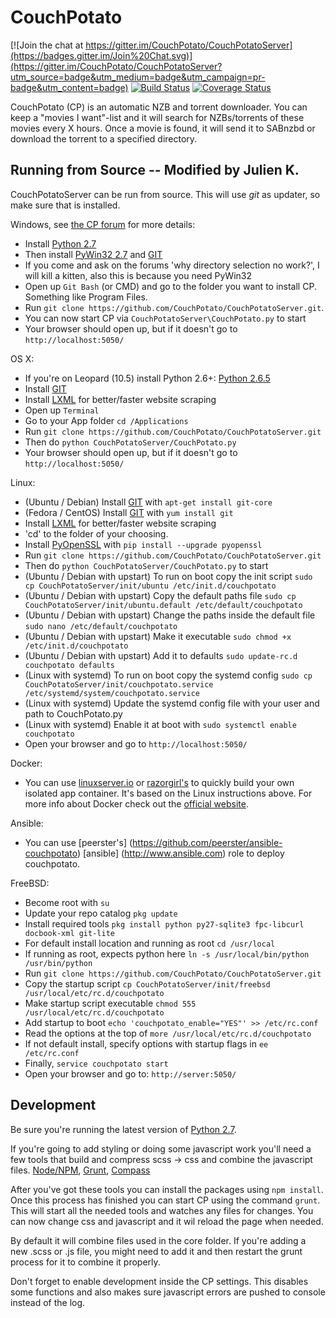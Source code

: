 CouchPotato
=====

[![Join the chat at https://gitter.im/CouchPotato/CouchPotatoServer](https://badges.gitter.im/Join%20Chat.svg)](https://gitter.im/CouchPotato/CouchPotatoServer?utm_source=badge&utm_medium=badge&utm_campaign=pr-badge&utm_content=badge)
[![Build Status](https://travis-ci.org/CouchPotato/CouchPotatoServer.svg?branch=master)](https://travis-ci.org/CouchPotato/CouchPotatoServer)
[![Coverage Status](https://coveralls.io/repos/CouchPotato/CouchPotatoServer/badge.svg?branch=master&service=github)](https://coveralls.io/github/CouchPotato/CouchPotatoServer?branch=master)

CouchPotato (CP) is an automatic NZB and torrent downloader. You can keep a "movies I want"-list and it will search for NZBs/torrents of these movies every X hours.
Once a movie is found, it will send it to SABnzbd or download the torrent to a specified directory.


## Running from Source -- Modified by Julien K.

CouchPotatoServer can be run from source. This will use *git* as updater, so make sure that is installed.

Windows, see [the CP forum](http://couchpota.to/forum/showthread.php?tid=14) for more details:

* Install [Python 2.7](http://www.python.org/download/releases/2.7.3/)
* Then install [PyWin32 2.7](http://sourceforge.net/projects/pywin32/files/pywin32/Build%20217/) and [GIT](http://git-scm.com/)
* If you come and ask on the forums 'why directory selection no work?', I will kill a kitten, also this is because you need PyWin32
* Open up `Git Bash` (or CMD) and go to the folder you want to install CP. Something like Program Files.
* Run `git clone https://github.com/CouchPotato/CouchPotatoServer.git`.
* You can now start CP via `CouchPotatoServer\CouchPotato.py` to start
* Your browser should open up, but if it doesn't go to `http://localhost:5050/`

OS X:

* If you're on Leopard (10.5) install Python 2.6+: [Python 2.6.5](http://www.python.org/download/releases/2.6.5/)
* Install [GIT](http://git-scm.com/)
* Install [LXML](http://lxml.de/installation.html) for better/faster website scraping 
* Open up `Terminal`
* Go to your App folder `cd /Applications`
* Run `git clone https://github.com/CouchPotato/CouchPotatoServer.git`
* Then do `python CouchPotatoServer/CouchPotato.py`
* Your browser should open up, but if it doesn't go to `http://localhost:5050/`

Linux:

* (Ubuntu / Debian) Install [GIT](http://git-scm.com/) with `apt-get install git-core`
* (Fedora / CentOS) Install [GIT](http://git-scm.com/) with `yum install git`
* Install [LXML](http://lxml.de/installation.html) for better/faster website scraping 
* 'cd' to the folder of your choosing.
* Install [PyOpenSSL](https://pypi.python.org/pypi/pyOpenSSL) with `pip install --upgrade pyopenssl`
* Run `git clone https://github.com/CouchPotato/CouchPotatoServer.git`
* Then do `python CouchPotatoServer/CouchPotato.py` to start
* (Ubuntu / Debian with upstart) To run on boot copy the init script `sudo cp CouchPotatoServer/init/ubuntu /etc/init.d/couchpotato`
* (Ubuntu / Debian with upstart) Copy the default paths file `sudo cp CouchPotatoServer/init/ubuntu.default /etc/default/couchpotato`
* (Ubuntu / Debian with upstart) Change the paths inside the default file `sudo nano /etc/default/couchpotato`
* (Ubuntu / Debian with upstart) Make it executable `sudo chmod +x /etc/init.d/couchpotato`
* (Ubuntu / Debian with upstart) Add it to defaults `sudo update-rc.d couchpotato defaults`
* (Linux with systemd) To run on boot copy the systemd config `sudo cp CouchPotatoServer/init/couchpotato.service /etc/systemd/system/couchpotato.service`
* (Linux with systemd) Update the systemd config file with your user and path to CouchPotato.py
* (Linux with systemd) Enable it at boot with `sudo systemctl enable couchpotato`
* Open your browser and go to `http://localhost:5050/`

Docker:
* You can use [linuxserver.io](https://github.com/linuxserver/docker-couchpotato) or [razorgirl's](https://github.com/razorgirl/docker-couchpotato) to quickly build your own isolated app container. It's based on the Linux instructions above. For more info about Docker check out the [official website](https://www.docker.com).

Ansible:
* You can use [peerster's] (https://github.com/peerster/ansible-couchpotato) [ansible] (http://www.ansible.com) role to deploy couchpotato.

FreeBSD:

* Become root with `su`
* Update your repo catalog `pkg update`
* Install required tools `pkg install python py27-sqlite3 fpc-libcurl docbook-xml git-lite`
* For default install location and running as root `cd /usr/local`
* If running as root, expects python here `ln -s /usr/local/bin/python /usr/bin/python`
* Run `git clone https://github.com/CouchPotato/CouchPotatoServer.git`
* Copy the startup script `cp CouchPotatoServer/init/freebsd /usr/local/etc/rc.d/couchpotato`
* Make startup script executable `chmod 555 /usr/local/etc/rc.d/couchpotato`
* Add startup to boot `echo 'couchpotato_enable="YES"' >> /etc/rc.conf`
* Read the options at the top of `more /usr/local/etc/rc.d/couchpotato`
* If not default install, specify options with startup flags in `ee /etc/rc.conf`
* Finally, `service couchpotato start`
* Open your browser and go to: `http://server:5050/`


## Development

Be sure you're running the latest version of [Python 2.7](http://python.org/).

If you're going to add styling or doing some javascript work you'll need a few tools that build and compress scss -> css and combine the javascript files. [Node/NPM](https://nodejs.org/), [Grunt](http://gruntjs.com/installing-grunt), [Compass](http://compass-style.org/install/)

After you've got these tools you can install the packages using `npm install`. Once this process has finished you can start CP using the command `grunt`. This will start all the needed tools and watches any files for changes.
You can now change css and javascript and it wil reload the page when needed.

By default it will combine files used in the core folder. If you're adding a new .scss or .js file, you might need to add it and then restart the grunt process for it to combine it properly.

Don't forget to enable development inside the CP settings. This disables some functions and also makes sure javascript errors are pushed to console instead of the log.
